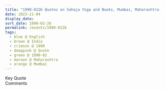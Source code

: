 ```yaml
---
title: "1990-0226 Quotes on Sahaja Yoga and Books, Mumbai, Maharashtra, India (date and place not sure) from the book The Divine Mother by Duilio Cartocci, Page 254"
date: 2023-11-04
display_date: 
sort_date: 1990-02-26
permalink: /events/1990-0226
tags:
  - blue @ English
  - brown @ India
  - crimson @ 1990
  - deeppink @ Quote
  - green @ 1990-02
  - maroon @ Maharashtra
  - orange @ Mumbai
---
```


<wave-list>
  <list-title color="green" width="75">Key Quote</list-title>
  <list-item color="BlanchedAlmond"  width="200"></list-item>
  <list-item color="Lavender"></list-item>
  <list-item color="BlanchedAlmond"></list-item>
</wave-list>

<br>

<wave-list>
  <list-title color="green" width="75">Comments</list-title>
  <list-item color="BlanchedAlmond"  width="200"></list-item>
  <list-item color="Lavender"></list-item>
  <list-item color="BlanchedAlmond"></list-item>
</wave-list>